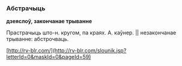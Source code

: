 ### Абстрачыць
**дзеяслоў, закончанае трыванне**

Прастрачыць што-н. кругом, па краях. А. каўнер. || незакончанае трыванне: абстрочваць.

<a rel="author">[http://rv-blr.com/](http://rv-blr.com/slounik.jsp?letterId=0&maskId=0&pageId=59)</a>
